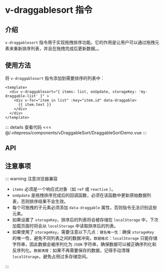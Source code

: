 # v-draggablesort 指令

## 介绍

`v-draggablesort` 指令用于实现拖拽排序功能。它的作用是让用户可以通过拖拽元素来重新排序列表，并且在拖拽完成后更新数据。。

## 使用方法

将 `v-draggablesort` 指令添加到需要排序的列表中：

```vue
<template>
  <div v-draggablesort="{ items: list, onUpdate, storageKey: 'my-draggable-list' }" >
    <div v-for="item in list" :key="item.id" data-draggable>
      {{ item.text }}
    </div>
  </div>
</template>
```

<DraggableSortDemo />

::: details 查看代码
<<< @/.vitepress/components/vDraggableSort/DraggableSortDemo.vue
:::

## API

<ApiTable :data="apiTableDate" />

<script setup>
import DraggableSortDemo from '../.vitepress/components/vDraggableSort/DraggableSortDemo.vue';
import ApiTable from '../.vitepress/components/ApiTable.vue';

const apiTableDate = [
  {
    name: 'items',
    type: 'Array<any>',
    default: '[]',
    description: '需要排序的数据列表，通常是一个响应式数组（如 ref 或 reactive）',
    required: true,
  },
  {
    name: 'onUpdate',
    type: '(newItems: Array<any>) => void',
    default: 'null',
    description: '拖拽排序完成后的回调函数，用于接收排序后的新列表并更新数据',
    required: true,
  },
  {
    name: 'storageKey',
    type: 'string',
    default: 'null（可以根据自己使用需求命名键名）',
    description: '用于存储排序后的列表的键名，如果设置了这个值，排序后的列表将会被存储在 localStorage 中',
    required: false,
  }
];
</script>

## 注意事项

::: warning 注意浏览器兼容

- `items` 必须是一个响应式对象（如 `ref` 或 `reactive` ）。
- `onUpdate` 是拖拽排序完成后的回调函数，必须在该函数中更新原始数据列表，否则排序结果不会生效。
- 每个可拖拽的子元素必须添加 `data-draggable` 属性，否则指令无法识别这些元素。
- 如果设置了 `storageKey`，排序后的列表将会被存储在 `localStorage` 中，下次加载页面时将会从 `localStorage` 中读取排序后的列表。
- 如果使用了 `storageKey`，需要注意以下几点：`键名唯一性`：确保 `storageKey` 的唯一性，避免不同列表之间的数据冲突。`数据格式`：`localStorage` 只能存储字符串，因此数据会被序列化为 `JSON` 字符串，确保数据可以被正确序列化和反序列化。`数据清理`：如果不再需要保存的数据，记得手动清理 `localStorage`，避免占用过多存储空间。

:::
